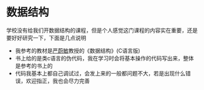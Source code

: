 # 数据结构 
学校没有给我们开数据结构的课程，但是个人感觉这门课程的内容实在重要，还是要好好研究一下，下面是几点说明  
* 我参考的教材是[严蔚敏](https://baike.baidu.com/item%E4%B8%A5%E8%94%9A%E6%95%8F/294705?fr=aladdin)教授的《数据结构》(C语言版)  
* 书上给的是类c语言的伪代码，我在学习时会将基本操作的代码写出来，整体是参考的书上的  
* 代码我基本上都自己调试过，会发上来的一般都问题不大，若是出现什么错误，欢迎指正，我也会尽力完善